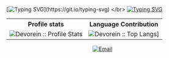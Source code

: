 [![Typing SVG](https://readme-typing-svg.herokuapp.com?lines=Hi+%F0%9F%91%8B%2C+I'm+Rakin+Sad+Aftab!)](https://git.io/typing-svg) </br>
[![Typing SVG](https://readme-typing-svg.herokuapp.com?lines=A+non-passionate+CS+Student😆)](https://git.io/typing-svg)

<p align="center">
<table>
  <tr>
    <th>Profile stats</th>
    <th>Language Contribution</th>
  </tr>
  <tr>
    <td><img alt="Devorein :: Profile Stats" src="https://github-readme-stats.vercel.app/api?username=aftabrakinsad&show_icons=true&theme=dark" alt="aftabrakinsad" /></td>
    <td><img alt="Devorein :: Top Langs]" src="https://github-readme-stats.vercel.app/api/top-langs?username=aftabrakinsad&show_icons=true&theme=onedark&locale=en&layout=compact"></td>
  </tr>
</table>
</p>

<p align="center">
<a href="mailto:rakinsadaftab@gmail.com"><img alt="Email" src="https://img.shields.io/badge/Gmail-rakinsadaftab@gmail.com-red?style=flat&logo=gmail&color=blue&theme=blue"></a>
</p>
